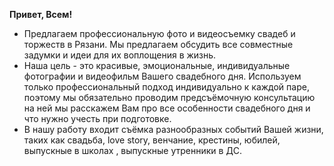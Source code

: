 ---
---
**Привет, Всем!**
- ️Предлагаем профессиональную фото и видеосъемку свадеб и торжеств в Рязани. Мы предлагаем обсудить все совместные задумки и идеи для их воплощения в жизнь.
- ️Наша цель - это красивые, эмоциональные, индивидуальные фотографии и видеофильм Вашего свадебного дня. Используем только профессиональный подход индивидуально к каждой паре, поэтому мы обязательно проводим предсъёмочную консультацию на ней мы расскажем Вам про все особенности свадебного дня и что нужно учесть при подготовке.
- ️В нашу работу входит съёмка разнообразных событий Вашей жизни, таких как свадьба, love story, венчание, крестины, юбилей, выпускные в школах , выпускные утренники в ДС.
